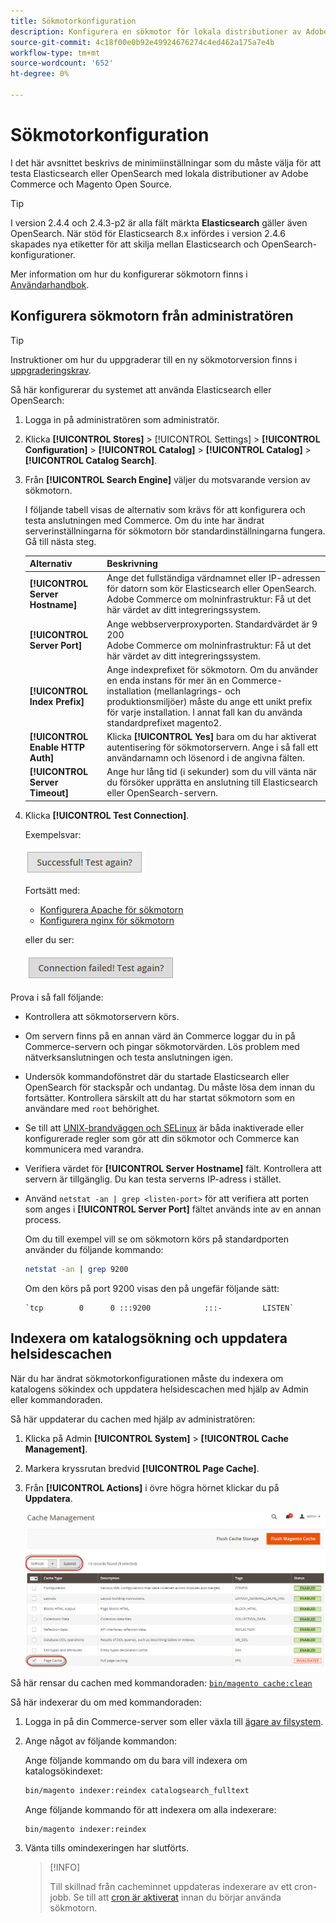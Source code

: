 ```yaml
---
title: Sökmotorkonfiguration
description: Konfigurera en sökmotor för lokala distributioner av Adobe Commerce och Magento Open Source.
source-git-commit: 4c18f00e0b92e49924676274c4ed462a175a7e4b
workflow-type: tm+mt
source-wordcount: '652'
ht-degree: 0%

---
```



# Sökmotorkonfiguration

I det här avsnittet beskrivs de minimiinställningar som du måste välja för att testa Elasticsearch eller OpenSearch med lokala distributioner av Adobe Commerce och Magento Open Source.

>[!TIP]
>
>I version 2.4.4 och 2.4.3-p2 är alla fält märkta **Elasticsearch** gäller även OpenSearch.
>När stöd för Elasticsearch 8.x infördes i version 2.4.6 skapades nya etiketter för att skilja mellan Elasticsearch och OpenSearch-konfigurationer.

Mer information om hur du konfigurerar sökmotorn finns i [Användarhandbok](https://experienceleague.adobe.com/docs/commerce-admin/catalog/catalog/search/search-configuration.html).

## Konfigurera sökmotorn från administratören

>[!TIP]
>
>Instruktioner om hur du uppgraderar till en ny sökmotorversion finns i [uppgraderingskrav](../../upgrade/prepare/prerequisites.md).

Så här konfigurerar du systemet att använda Elasticsearch eller OpenSearch:

1. Logga in på administratören som administratör.
1. Klicka **[!UICONTROL Stores]** > [!UICONTROL Settings] > **[!UICONTROL Configuration]** > **[!UICONTROL Catalog]** > **[!UICONTROL Catalog]** > **[!UICONTROL Catalog Search]**.
1. Från **[!UICONTROL Search Engine]** väljer du motsvarande version av sökmotorn.

   I följande tabell visas de alternativ som krävs för att konfigurera och testa anslutningen med Commerce. Om du inte har ändrat serverinställningarna för sökmotorn bör standardinställningarna fungera. Gå till nästa steg.

   | Alternativ | Beskrivning |
   |--- |--- |
   | **[!UICONTROL Server Hostname]** | Ange det fullständiga värdnamnet eller IP-adressen för datorn som kör Elasticsearch eller OpenSearch.<br>Adobe Commerce om molninfrastruktur: Få ut det här värdet av ditt integreringssystem. |
   | **[!UICONTROL Server Port]** | Ange webbserverproxyporten. Standardvärdet är 9 200<br>Adobe Commerce om molninfrastruktur: Få ut det här värdet av ditt integreringssystem. |
   | **[!UICONTROL Index Prefix]** | Ange indexprefixet för sökmotorn. Om du använder en enda instans för mer än en Commerce-installation (mellanlagrings- och produktionsmiljöer) måste du ange ett unikt prefix för varje installation. I annat fall kan du använda standardprefixet magento2. |
   | **[!UICONTROL Enable HTTP Auth]** | Klicka **[!UICONTROL Yes]** bara om du har aktiverat autentisering för sökmotorservern. Ange i så fall ett användarnamn och lösenord i de angivna fälten. |
   | **[!UICONTROL Server Timeout]** | Ange hur lång tid (i sekunder) som du vill vänta när du försöker upprätta en anslutning till Elasticsearch eller OpenSearch-servern. |

1. Klicka **[!UICONTROL Test Connection]**.

   Exempelsvar:

   ![framgång](../../assets/configuration/elastic_test-success.png)

   Fortsätt med:

   - [Konfigurera Apache för sökmotorn](../../installation/prerequisites/search-engine/configure-apache.md)
   - [Konfigurera nginx för sökmotorn](../../installation/prerequisites/search-engine/configure-nginx.md)

   eller du ser:

   ![misslyckades](../../assets/configuration/elastic_test-fail.png)

Prova i så fall följande:

- Kontrollera att sökmotorservern körs.
- Om servern finns på en annan värd än Commerce loggar du in på Commerce-servern och pingar sökmotorvärden. Lös problem med nätverksanslutningen och testa anslutningen igen.
- Undersök kommandofönstret där du startade Elasticsearch eller OpenSearch för stackspår och undantag. Du måste lösa dem innan du fortsätter. Kontrollera särskilt att du har startat sökmotorn som en användare med `root` behörighet.
- Se till att [UNIX-brandväggen och SELinux](../../installation/prerequisites/search-engine/overview.md#firewall-and-selinux) är båda inaktiverade eller konfigurerade regler som gör att din sökmotor och Commerce kan kommunicera med varandra.
- Verifiera värdet för **[!UICONTROL Server Hostname]** fält. Kontrollera att servern är tillgänglig. Du kan testa serverns IP-adress i stället.
- Använd `netstat -an | grep <listen-port>` för att verifiera att porten som anges i **[!UICONTROL Server Port]** fältet används inte av en annan process.

   Om du till exempel vill se om sökmotorn körs på standardporten använder du följande kommando:

   ```bash
   netstat -an | grep 9200
   ```

   Om den körs på port 9200 visas den på ungefär följande sätt:

   ```terminal
   `tcp        0      0 :::9200            :::-         LISTEN`
   ```

## Indexera om katalogsökning och uppdatera helsidescachen

När du har ändrat sökmotorkonfigurationen måste du indexera om katalogens sökindex och uppdatera helsidescachen med hjälp av Admin eller kommandoraden.

Så här uppdaterar du cachen med hjälp av administratören:

1. Klicka på Admin **[!UICONTROL System]** > **[!UICONTROL Cache Management]**.
1. Markera kryssrutan bredvid **[!UICONTROL Page Cache]**.
1. Från **[!UICONTROL Actions]** i övre högra hörnet klickar du på **Uppdatera**.

   ![cachehantering](../../assets/configuration/refresh-cache.png)

Så här rensar du cachen med kommandoraden: [`bin/magento cache:clean`](../cli/manage-cache.md#clean-and-flush-cache-types)

Så här indexerar du om med kommandoraden:

1. Logga in på din Commerce-server som eller växla till [ägare av filsystem](../../installation/prerequisites/file-system/overview.md).
1. Ange något av följande kommandon:

   Ange följande kommando om du bara vill indexera om katalogsökindexet:

   ```bash
   bin/magento indexer:reindex catalogsearch_fulltext
   ```

   Ange följande kommando för att indexera om alla indexerare:

   ```bash
   bin/magento indexer:reindex
   ```

1. Vänta tills omindexeringen har slutförts.

   >[!INFO]
   >
   >Till skillnad från cacheminnet uppdateras indexerare av ett cron-jobb. Se till att [cron är aktiverat](../cli/configure-cron-jobs.md) innan du börjar använda sökmotorn.

